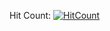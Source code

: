 Hit Count: [![HitCount](http://hits.dwyl.com/rishabhgarhewal/rishabhgarhewalgithubio.svg)](http://hits.dwyl.com/rishabhgarhewal/rishabhgarhewalgithubio)
